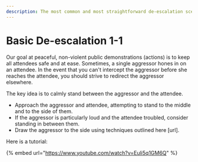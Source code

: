 ```yaml
---
description: The most common and most straightforward de-escalation scenario.
---
```


# Basic De-escalation 1-1

Our goal at peaceful, non-violent public demonstrations \(actions\) is to keep all attendees safe and at ease. Sometimes, a single aggressor hones in on an attendee. In the event that you can't intercept the aggressor before she reaches the attendee, you should strive to redirect the aggressor elsewhere.

The key idea is to calmly stand between the aggressor and the attendee.

* Approach the aggressor and attendee, attempting to stand to the middle and to the side of them. 
* If the aggressor is particularly loud and the attendee troubled, consider standing in between them.
* Draw the aggressor to the side using techniques outlined here \[url\].

Here is a tutorial:

{% embed url="https://www.youtube.com/watch?v=Euli5q1GM6Q" %}



